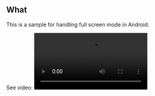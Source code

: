 ## What

This is a sample for handling full screen mode in Android.

See video:
![](/media/fullscreen.mp4)